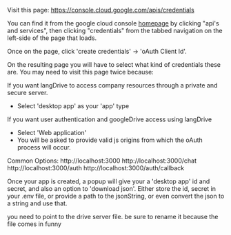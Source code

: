 Visit this page: https://console.cloud.google.com/apis/credentials

You can find it from the google cloud console [homepage](https://console.cloud.google.com/welcome) by clicking "api's and services", then clicking "credentials" from the tabbed navigation on the left-side of the page that loads.

Once on the page, click 'create credentials' -> 'oAuth Client Id'.

On the resulting page you will have to select what kind of credentials these are. 
You may need to visit this page twice because: 

If you want langDrive to access company resources through a private and secure server.
- Select 'desktop app' as your 'app' type

If you want user authentication and googleDrive access using langDrive
- Select 'Web application'
- You will be asked to provide valid js origins from which the oAuth process will occur.

Common Options:
http://localhost:3000
http://localhost:3000/chat
http://localhost:3000/auth
http://localhost:3000/auth/callback


Once your app is created, a popup will give your a 'desktop app' id and secret, and also an option to 'download json'. Either store the id, secret in your .env file, or provide a path to the jsonString, or even convert the json to a string and use that. 

you need to point to the drive server file. be sure to rename it because the file comes in funny